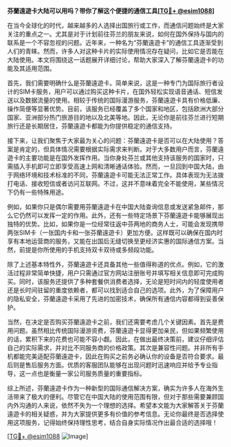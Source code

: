 **芬蘭遠遊卡大陆可以用吗？带你了解这个便捷的通信工具[[TG💪+ @esim1088](https://t.me/s/esim1088)]**

在当今全球化的时代，越来越多的人选择出国旅行或工作，而通信问题始终是大家关注的重点之一。尤其是对于计划前往芬兰的朋友来说，如何在国外保持与国内的联系是一个不容忽视的问题。近年来，一种名为“芬蘭遠遊卡”的通信工具逐渐受到人们的青睐。然而，许多人对这种卡片的实际使用情况存在疑问，比如它是否能在大陆使用。本文将围绕这一话题展开详细讨论，帮助大家深入了解芬蘭遠遊卡的功能及其适用范围。

首先，我们需要明确什么是芬蘭遠遊卡。简单来说，这是一种专门为国际旅行者设计的SIM卡服务，用户可以通过购买这种卡片，在国外轻松实现语音通话、短信发送以及数据流量的使用。相较于传统的国际漫游服务，芬蘭遠遊卡具有价格低廉、操作简便等显著优势。目前，该服务已经覆盖了多个国家和地区，包括欧洲大部分国家、亚洲部分热门旅游目的地以及北美等地。因此，无论你是前往芬兰进行短期旅行还是长期居住，芬蘭遠遊卡都能为你提供稳定的通信支持。

接下来，让我们聚焦于大家最为关心的问题：芬蘭遠遊卡是否可以在大陆使用？答案是肯定的，但具体情况需要根据实际需求来判断。对于大多数用户而言，芬蘭遠遊卡的主要功能是在国外发挥作用。当你身处芬兰或其他支持该服务的国家时，只需插入手机即可立即享受高速上网和清晰通话体验。然而，一旦回到中国大陆，由于网络环境和技术标准的不同，芬蘭遠遊卡可能无法正常工作。具体表现为无法拨打电话、接收短信或者访问互联网。不过，这并不意味着完全不能使用，某些情况下仍有一些特殊用途。

例如，如果你只是偶尔需要用芬蘭遠遊卡在中国大陆查询信息或发送紧急邮件，那么它仍然可以发挥一定的作用。此外，还有一些特定场景下芬蘭遠遊卡能够展现出独特的优势。比如，如果你是一位经常往返中芬两地的商务人士，可能会发现携带两张SIM卡（一张国内卡和一张芬蘭遠遊卡）更加方便。这样既可以确保在国内时享有本地运营商的服务，又能在出国后无缝切换至更经济实惠的国际通信方案。当然，前提是你所使用的手机支持双卡双待或多频段功能。

除了上述基本特性外，芬蘭遠遊卡还具备其他一些值得称道的优点。例如，它的激活过程非常简单快捷，用户只需通过官方网站注册账号并填写相关信息即可完成购买。同时，该服务还提供了多种套餐供消费者选择，无论是短时间内的轻度使用者还是长时间驻留的重度依赖者，都可以找到适合自己的选项。此外，为了保障用户的隐私安全，芬蘭遠遊卡采用了先进的加密技术，确保所有通信内容都得到妥善保护。

当然，在决定是否购买芬蘭遠遊卡之前，我们还需要考虑几个关键因素。首先是费用问题。虽然相比传统国际漫游资费，芬蘭遠遊卡显得更加亲民，但如果频繁使用的话，累积下来的花费也可能不容小觑。因此，在做出最终决策前，建议仔细评估自己的实际需求，并对比不同服务商的价格政策。其次是兼容性问题。并非所有手机都能完美适配芬蘭遠遊卡，因此在购买之前务必确认你的设备是否符合要求。最后则是售后服务方面。优质的客服团队能够在出现问题时迅速响应并给予专业指导，这一点也是衡量一家公司服务质量的重要指标。

综上所述，芬蘭遠遊卡作为一种新型的国际通信解决方案，确实为许多人在海外生活带来了极大的便利。尽管它在中国大陆的使用范围有限，但对于那些需要兼顾国内外沟通的人来说，依然不失为一个理想的选择。希望本文能为大家解答关于芬蘭遠遊卡的相关疑惑，并为大家提供更多有价值的参考信息。无论你最终是否选择使用这项服务，记得始终保持理性思考，结合自身实际情况作出最合适的选择哦！

[[TG💪+ @esim1088](https://t.me/s/esim1088) ![Image](https://i.postimg.cc/4NQfJmqS/Snipaste-2025-05-13-00-14-12.png)]